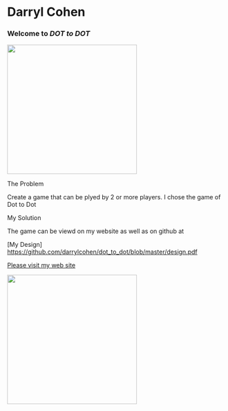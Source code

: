 Darryl Cohen
============

### **Welcome to _DOT to DOT_**

<img src=https://ibin.co/3a58UgVskC6U.jpg width="300">

The Problem

Create a game that can be plyed by 2 or more players. I chose the game of Dot to Dot

My Solution

The game can be viewd on my website as well as on github at

[My Design] https://github.com/darrylcohen/dot_to_dot/blob/master/design.pdf 

[Please visit my web site](https://www.darrylcohen.com.au)

<a href="https://www.darrylcohen.com.au"> <img src=https://i.imgur.com/kbAnu4b.jpg width="300"></a>
